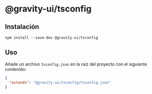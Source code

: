 # @gravity-ui/tsconfig

## Instalación

```
npm install --save-dev @gravity-ui/tsconfig
```

## Uso

Añade un archivo `tsconfig.json` en la raíz del proyecto con el siguiente contenido:

```json
{
  "extends": "@gravity-ui/tsconfig/tsconfig.json"
}
```

